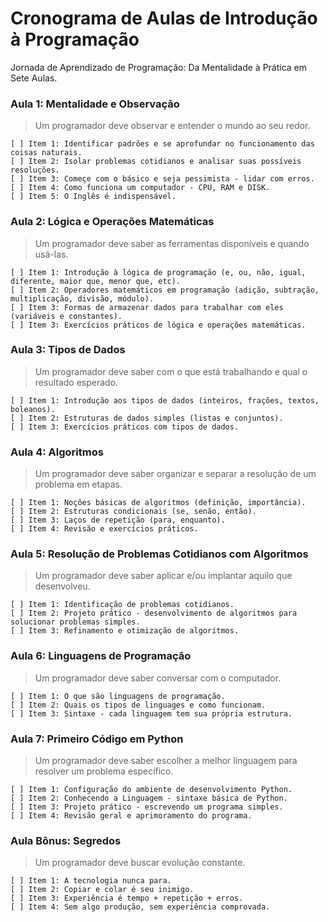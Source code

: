 # Cronograma de Aulas de Introdução à Programação
Jornada de Aprendizado de Programação: Da Mentalidade à Prática em Sete Aulas.

### Aula 1: Mentalidade e Observação

> Um programador deve observar e entender o mundo ao seu redor.

    [ ] Item 1: Identificar padrões e se aprofundar no funcionamento das coisas naturais.
    [ ] Item 2: Isolar problemas cotidianos e analisar suas possíveis resoluções.
    [ ] Item 3: Começe com o básico e seja pessimista - lidar com erros.
    [ ] Item 4: Como funciona um computador - CPU, RAM e DISK.
    [ ] Item 5: O Inglês é indispensável.

### Aula 2: Lógica e Operações Matemáticas

> Um programador deve saber as ferramentas disponíveis e quando usá-las.

    [ ] Item 1: Introdução à lógica de programação (e, ou, não, igual, diferente, maior que, menor que, etc).
    [ ] Item 2: Operadores matemáticos em programação (adição, subtração, multiplicação, divisão, módulo).
    [ ] Item 3: Formas de armazenar dados para trabalhar com eles (variáveis e constantes).
    [ ] Item 3: Exercícios práticos de lógica e operações matemáticas.

### Aula 3: Tipos de Dados

> Um programador deve saber com o que está trabalhando e qual o resultado esperado.

    [ ] Item 1: Introdução aos tipos de dados (inteiros, frações, textos, boleanos).
    [ ] Item 2: Estruturas de dados simples (listas e conjuntos).
    [ ] Item 3: Exercícios práticos com tipos de dados.

### Aula 4: Algoritmos

> Um programador deve saber organizar e separar a resolução de um problema em etapas.

    [ ] Item 1: Noções básicas de algoritmos (definição, importância).
    [ ] Item 2: Estruturas condicionais (se, senão, então).
    [ ] Item 3: Laços de repetição (para, enquanto).
    [ ] Item 4: Revisão e exercícios práticos.

### Aula 5: Resolução de Problemas Cotidianos com Algoritmos

> Um programador deve saber aplicar e/ou implantar aquilo que desenvolveu.

    [ ] Item 1: Identificação de problemas cotidianos.
    [ ] Item 2: Projeto prático - desenvolvimento de algoritmos para solucionar problemas simples.
    [ ] Item 3: Refinamento e otimização de algoritmos.

### Aula 6: Linguagens de Programação

> Um programador deve saber conversar com o computador.

    [ ] Item 1: O que são linguagens de programação.
    [ ] Item 2: Quais os tipos de linguages e como funcionam.
    [ ] Item 3: Sintaxe - cada linguagem tem sua própria estrutura.

### Aula 7: Primeiro Código em Python

> Um programador deve saber escolher a melhor linguagem para resolver um problema específico.

    [ ] Item 1: Configuração do ambiente de desenvolvimento Python.
    [ ] Item 2: Conhecendo a Linguagem - sintaxe básica de Python.
    [ ] Item 3: Projeto prático - escrevendo um programa simples.
    [ ] Item 4: Revisão geral e aprimoramento do programa.

### Aula Bônus: Segredos

> Um programador deve buscar evolução constante.

    [ ] Item 1: A tecnologia nunca para.
    [ ] Item 2: Copiar e colar é seu inimigo.
    [ ] Item 3: Experiência é tempo + repetição + erros.
    [ ] Item 4: Sem algo produção, sem experiência comprovada.
